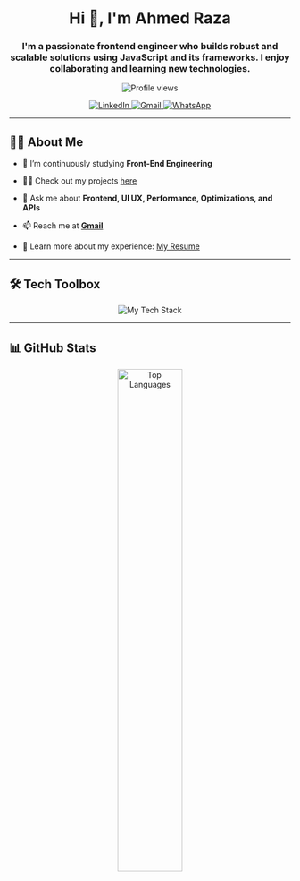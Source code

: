 <h1 align="center">Hi 👋, I'm Ahmed Raza</h1>
<h3 align="center">I'm a passionate frontend engineer who builds robust and scalable solutions using JavaScript and its frameworks. I enjoy collaborating and learning new technologies.</h3>

<p align="center">
  <img src="https://komarev.com/ghpvc/?username=ahmed-crystallite&color=blue&style=for-the-badge&label=PROFILE+VIEWS&base=5000" alt="Profile views" />
</p>

<p align="center">
  <a href="https://linkedin.com/in/ahmed-raza-96027a250">
    <img src="https://img.shields.io/badge/LinkedIn-0077B5?style=for-the-badge&logo=linkedin&logoColor=white" alt="LinkedIn" />
  </a>
  <a href="mailto:ahmedrza14@gmail.com">
    <img src="https://img.shields.io/badge/Gmail-D14836?style=for-the-badge&logo=gmail&logoColor=white" alt="Gmail" />
  </a>
  <a href="https://wa.me/923009280169">
    <img src="https://img.shields.io/badge/WhatsApp-25D366?style=for-the-badge&logo=whatsapp&logoColor=white" alt="WhatsApp" />
  </a>
</p>

---

## 👨‍💻 About Me

- 🌱 I’m continuously studying **Front-End Engineering**

- 👨‍💻 Check out my projects [here](http://dev-ar-portfolio.vercel.app/projects)

- 💬 Ask me about **Frontend, UI UX, Performance, Optimizations, and APIs**

- 📫 Reach me at [**Gmail**](mailto:ahmedrza14@gmail.com)

- 📄 Learn more about my experience: [My Resume](https://dev-ar-portfolio.vercel.app/ahmedraza.pdf)

---

## 🛠️ Tech Toolbox

<p align="center">
  <img src="https://skillicons.dev/icons?i=html,css,scss,js,ts,bootstrap,tailwind,nextjs,react,git,mongodb,shadcn" alt="My Tech Stack" />
</p>

---

## 📊 GitHub Stats

<p align="center">
  <img src="https://github-readme-stats.vercel.app/api/top-langs/?username=ahmed-crystallite&layout=compact&theme=github_dark&hide_border=true" width="48%" alt="Top Languages" />
</p>
